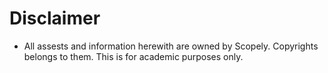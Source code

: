 # Disclaimer
- All assests and information herewith are owned by Scopely. Copyrights belongs to them. This is for academic purposes only.
